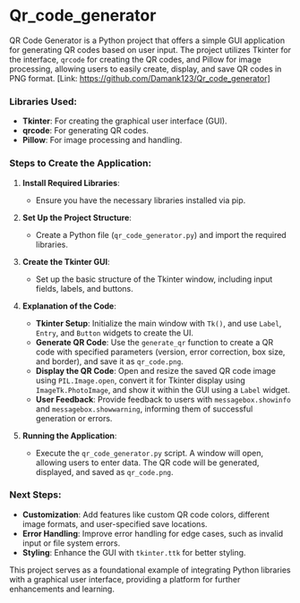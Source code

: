 # Qr_code_generator

QR Code Generator is a Python project that offers a simple GUI application for generating QR codes based on user input. The project utilizes Tkinter for the interface, `qrcode` for creating the QR codes, and Pillow for image processing, allowing users to easily create, display, and save QR codes in PNG format. [Link: https://github.com/Damank123/Qr_code_generator]

### Libraries Used:

- **Tkinter**: For creating the graphical user interface (GUI).
- **qrcode**: For generating QR codes.
- **Pillow**: For image processing and handling.

### Steps to Create the Application:

1. **Install Required Libraries**:
   - Ensure you have the necessary libraries installed via pip.

2. **Set Up the Project Structure**:
   - Create a Python file (`qr_code_generator.py`) and import the required libraries.

3. **Create the Tkinter GUI**:
   - Set up the basic structure of the Tkinter window, including input fields, labels, and buttons.

4. **Explanation of the Code**:
   - **Tkinter Setup**: Initialize the main window with `Tk()`, and use `Label`, `Entry`, and `Button` widgets to create the UI.
   - **Generate QR Code**: Use the `generate_qr` function to create a QR code with specified parameters (version, error correction, box size, and border), and save it as `qr_code.png`.
   - **Display the QR Code**: Open and resize the saved QR code image using `PIL.Image.open`, convert it for Tkinter display using `ImageTk.PhotoImage`, and show it within the GUI using a `Label` widget.
   - **User Feedback**: Provide feedback to users with `messagebox.showinfo` and `messagebox.showwarning`, informing them of successful generation or errors.

5. **Running the Application**:
   - Execute the `qr_code_generator.py` script. A window will open, allowing users to enter data. The QR code will be generated, displayed, and saved as `qr_code.png`.

### Next Steps:

- **Customization**: Add features like custom QR code colors, different image formats, and user-specified save locations.
- **Error Handling**: Improve error handling for edge cases, such as invalid input or file system errors.
- **Styling**: Enhance the GUI with `tkinter.ttk` for better styling.

This project serves as a foundational example of integrating Python libraries with a graphical user interface, providing a platform for further enhancements and learning.

